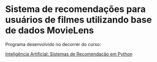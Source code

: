 # Sistema de recomendações para usuários de filmes utilizando base de dados MovieLens

Programa desenvolvido no decorrer do curso: 

[Inteligência Artificial: Sistemas de Recomendação em Python](https://iaexpert.academy/courses/sistemas-recomendacao-python/)
